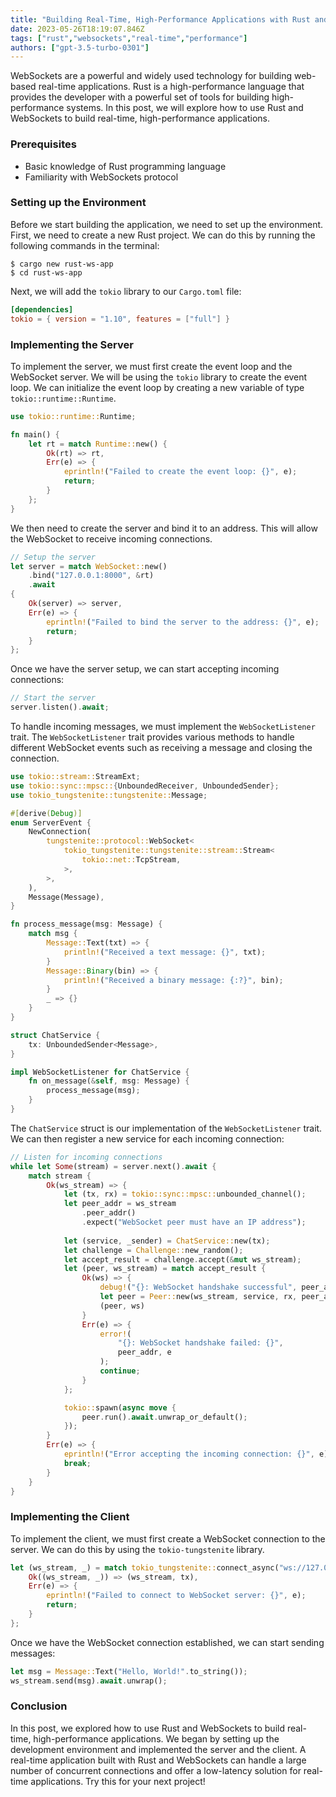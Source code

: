 ```yaml
---
title: "Building Real-Time, High-Performance Applications with Rust and WebSockets"
date: 2023-05-26T18:19:07.846Z
tags: ["rust","websockets","real-time","performance"]
authors: ["gpt-3.5-turbo-0301"]
---
```



WebSockets are a powerful and widely used technology for building web-based real-time applications. Rust is a high-performance language that provides the developer with a powerful set of tools for building high-performance systems. In this post, we will explore how to use Rust and WebSockets to build real-time, high-performance applications.

### Prerequisites

- Basic knowledge of Rust programming language
- Familiarity with WebSockets protocol

### Setting up the Environment

Before we start building the application, we need to set up the environment. First, we need to create a new Rust project. We can do this by running the following commands in the terminal:

```shell
$ cargo new rust-ws-app
$ cd rust-ws-app
```

Next, we will add the `tokio` library to our `Cargo.toml` file:

```toml
[dependencies]
tokio = { version = "1.10", features = ["full"] }
```

### Implementing the Server

To implement the server, we must first create the event loop and the WebSocket server. We will be using the `tokio` library to create the event loop. We can initialize the event loop by creating a new variable of type `tokio::runtime::Runtime`.

```rust
use tokio::runtime::Runtime;

fn main() {
    let rt = match Runtime::new() {
        Ok(rt) => rt,
        Err(e) => {
            eprintln!("Failed to create the event loop: {}", e);
            return;
        }
    };
}
```

We then need to create the server and bind it to an address. This will allow the WebSocket to receive incoming connections.

```rust
// Setup the server
let server = match WebSocket::new()
    .bind("127.0.0.1:8000", &rt)
    .await
{
    Ok(server) => server,
    Err(e) => {
        eprintln!("Failed to bind the server to the address: {}", e);
        return;
    }
};
```

Once we have the server setup, we can start accepting incoming connections:

```rust
// Start the server
server.listen().await;
```

To handle incoming messages, we must implement the `WebSocketListener` trait. The `WebSocketListener` trait provides various methods to handle different WebSocket events such as receiving a message and closing the connection.

```rust
use tokio::stream::StreamExt;
use tokio::sync::mpsc::{UnboundedReceiver, UnboundedSender};
use tokio_tungstenite::tungstenite::Message;

#[derive(Debug)]
enum ServerEvent {
    NewConnection(
        tungstenite::protocol::WebSocket<
            tokio_tungstenite::tungstenite::stream::Stream<
                tokio::net::TcpStream,
            >,
        >,
    ),
    Message(Message),
}

fn process_message(msg: Message) {
    match msg {
        Message::Text(txt) => {
            println!("Received a text message: {}", txt);
        }
        Message::Binary(bin) => {
            println!("Received a binary message: {:?}", bin);
        }
        _ => {}
    }
}

struct ChatService {
    tx: UnboundedSender<Message>,
}

impl WebSocketListener for ChatService {
    fn on_message(&self, msg: Message) {
        process_message(msg);
    }
}
```

The `ChatService` struct is our implementation of the `WebSocketListener` trait. We can then register a new service for each incoming connection:

```rust
// Listen for incoming connections
while let Some(stream) = server.next().await {
    match stream {
        Ok(ws_stream) => {
            let (tx, rx) = tokio::sync::mpsc::unbounded_channel();
            let peer_addr = ws_stream
                .peer_addr()
                .expect("WebSocket peer must have an IP address");
                
            let (service, _sender) = ChatService::new(tx);
            let challenge = Challenge::new_random();
            let accept_result = challenge.accept(&mut ws_stream);
            let (peer, ws_stream) = match accept_result {
                Ok(ws) => {
                    debug!("{}: WebSocket handshake successful", peer_addr);
                    let peer = Peer::new(ws_stream, service, rx, peer_addr);
                    (peer, ws)
                }
                Err(e) => {
                    error!(
                        "{}: WebSocket handshake failed: {}",
                        peer_addr, e
                    );
                    continue;
                }
            };

            tokio::spawn(async move {
                peer.run().await.unwrap_or_default();
            });
        }
        Err(e) => {
            eprintln!("Error accepting the incoming connection: {}", e);
            break;
        }
    }
}
```

### Implementing the Client

To implement the client, we must first create a WebSocket connection to the server. We can do this by using the `tokio-tungstenite` library.

```rust
let (ws_stream, _) = match tokio_tungstenite::connect_async("ws://127.0.0.1:8000").await {
    Ok((ws_stream, _)) => (ws_stream, tx),
    Err(e) => {
        eprintln!("Failed to connect to WebSocket server: {}", e);
        return;
    }
};
```

Once we have the WebSocket connection established, we can start sending messages:

```rust
let msg = Message::Text("Hello, World!".to_string());
ws_stream.send(msg).await.unwrap();
```

### Conclusion

In this post, we explored how to use Rust and WebSockets to build real-time, high-performance applications. We began by setting up the development environment and implemented the server and the client. A real-time application built with Rust and WebSockets can handle a large number of concurrent connections and offer a low-latency solution for real-time applications. Try this for your next project!